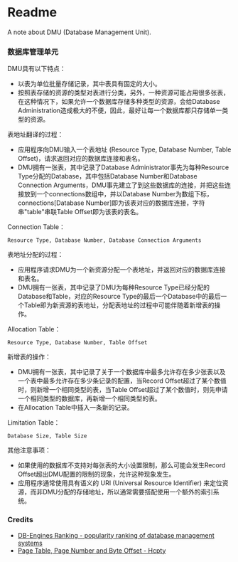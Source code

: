 # Readme
A note about DMU (Database Management Unit).

### 数据库管理单元

DMU具有以下特点：
- 以表为单位批量存储记录，其中表具有固定的大小。
- 按照表存储的资源的类型对表进行分类，另外，一种资源可能占用很多张表，在这种情况下，如果允许一个数据库存储多种类型的资源，会给Database Administration造成极大的不便，因此，最好让每一个数据库都只存储单一类型的资源。

表地址翻译的过程：
- 应用程序向DMU输入一个表地址 (Resource Type, Database Number, Table Offset)，请求返回对应的数据库连接和表名。
- DMU拥有一张表，其中记录了Database Administrator事先为每种Resource Type分配的Database，其中包括Database Number和Database Connection Arguments，DMU事先建立了到这些数据库的连接，并把这些连接放到一个connections数组中，并以Database Number为数组下标，connections\[Database Number\]即为该表对应的数据库连接，字符串"table"串联Table Offset即为该表的表名。

Connection Table：
```
Resource Type, Database Number, Database Connection Arguments
```

表地址分配的过程：
- 应用程序请求DMU为一个新资源分配一个表地址，并返回对应的数据库连接和表名。
- DMU拥有一张表，其中记录了DMU为每种Resource Type已经分配的Database和Table，对应的Resource Type的最后一个Database中的最后一个Table即为新资源的表地址，分配表地址的过程中可能伴随着新增表的操作。

Allocation Table：
```
Resource Type, Database Number, Table Offset
```

新增表的操作：
- DMU拥有一张表，其中记录了关于一个数据库中最多允许存在多少张表以及一个表中最多允许存在多少条记录的配置，当Record Offset超过了某个数值时，则新增一个相同类型的表，当Table Offset超过了某个数值时，则先申请一个相同类型的数据库，再新增一个相同类型的表。
- 在Allocation Table中插入一条新的记录。

Limitation Table：
```
Database Size, Table Size
```

其他注意事项：
- 如果使用的数据库不支持对每张表的大小设置限制，那么可能会发生Record Offset超出DMU配置的限制的现象，允许这种现象发生。
- 应用程序通常使用具有语义的 URI (Universal Resource Identifier) 来定位资源，而非DMU分配的存储地址，所以通常需要搭配使用一个额外的索引系统。

### Credits
- [DB-Engines Ranking - popularity ranking of database management systems](https://db-engines.com/en/ranking)
- [Page Table, Page Number and Byte Offset - Hcpty](https://github.com/hcpty/page-table-page-number-and-byte-offset)
